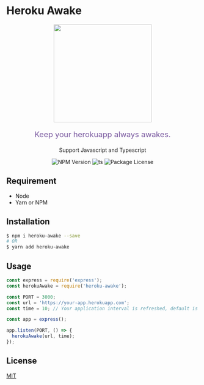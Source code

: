 # Heroku Awake
<p align="center">
  <img src="https://res.cloudinary.com/dumfvnj9f/image/upload/v1604343810/heroku-awake/dyno_weedab.png" width="256px" />
  <p align="center" style="font-size: 20px; color: #79589F">
    Keep your herokuapp always awakes.
  </p>
  <p align="center" style="font-size: 14px;">
    Support Javascript and Typescript
  </p>
  <p align="center">
    <img src="https://camo.githubusercontent.com/c031efcc66c1bfc646f4369604955b26f3e1dbcb/68747470733a2f2f696d672e736869656c64732e696f2f6e706d2f762f657870726573732e737667" alt="NPM Version" data-canonical-src="https://img.shields.io/npm/v/express.svg" style="max-width:100%;">
    <img src="https://camo.githubusercontent.com/832d01092b0e822178475741271b049a2e27df13/68747470733a2f2f62616467656e2e6e65742f62616467652f2d2f547970655363726970742f626c75653f69636f6e3d74797065736372697074266c6162656c" alt="ts" data-canonical-src="https://badgen.net/badge/-/TypeScript/blue?icon=typescript&amp;label" style="max-width:100%;">
    <img src="https://camo.githubusercontent.com/195f84d670ceb5a1d47c755d24a991da4b902440/68747470733a2f2f696d672e736869656c64732e696f2f6e706d2f6c2f406e6573746a732f636f72652e737667" alt="Package License" data-canonical-src="https://img.shields.io/npm/l/@nestjs/core.svg" style="max-width:100%;">
  </p>
</p>

## Requirement
* Node
* Yarn or NPM

## Installation

```bash
$ npm i heroku-awake --save
# OR
$ yarn add heroku-awake
```

## Usage

```javascript
const express = require('express');
const herokuAwake = require('heroku-awake');

const PORT = 3000;
const url = 'https://your-app.herokuapp.com';
const time = 10; // Your application interval is refreshed, default is 25 mins

const app = express();

app.listen(PORT, () => {
  herokuAwake(url, time);
});
```

## License
[MIT](https://choosealicense.com/licenses/mit/)
